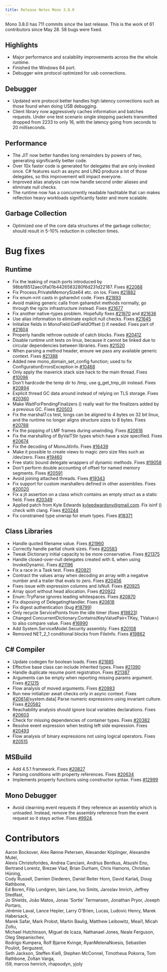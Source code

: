 ```yaml
---
title: Release Notes Mono 3.8.0
---
```


Mono 3.8.0 has 711 commits since the last release. This is the work of 61 contributors since May 28. 58 bugs were fixed.

Highlights
----------

- Major performance and scalability improvements across the the whole runtime.
- Finished the Windows 64 port.
- Debugger wire protocol optimized for usb connections.

Debugger
--------

- Updated wire protocol better handles high latency connections such as those found when doing USB debugging.
- Client library now aggressively caches information and batches requests. Under one test scenario single stepping packets transmitted dropped from 2233 to only 16, with the latency going from seconds to 20 milliseconds.

Performance
-----------

- The JIT now better handles long remainders by powers of two, generating significantly better code.
- Over 10x faster code is generated for delegates that are only invoked once. C# features such as async and LINQ produce a lot of those delegates, so this improvement will impact everyone.
- Improved alias analysis can now handle second order aliases and eliminate null checks.
- The runtime now has a concurrently readable hashtable that can makes reflection heavy workloads significantly faster and more scalable.

Garbage Collection
------------------

- Optimized one of the core data structures of the garbage collector; should result in 5-10% reduction in collection times.

Bug fixes
=========

Runtime
-------

- Fix the leaking of mach ports introduced by 98bbf8512aec0fa01b4426583280f6d231d22187. Fixes [#22068](https://bugzilla.xamarin.com/show_bug.cgi?id=22068)
- Fix Process.PrivateMemorySize64 etc. on ios. Fixes [#21882](https://bugzilla.xamarin.com/show_bug.cgi?id=21882)
- Fix enum->int casts in gsharedvt code. Fixes [#21893](https://bugzilla.xamarin.com/show_bug.cgi?id=21893)
- Avoid making generic calls from gsharedvt methods normally, go through the rgctx infrastructure instead. Fixes [#21677](https://bugzilla.xamarin.com/show_bug.cgi?id=21677)
- Fix another native-types problem. Hopefully fixes [#21670](https://bugzilla.xamarin.com/show_bug.cgi?id=21670) and [#21636](https://bugzilla.xamarin.com/show_bug.cgi?id=21636)
- Use alias information to eliminate explicit null checks. Fixes [#21645](https://bugzilla.xamarin.com/show_bug.cgi?id=21645)
- Initialize fields in MonoField:GetFieldOffset () if needed. Fixes part of [#21604](https://bugzilla.xamarin.com/show_bug.cgi?id=21604)
- Properly handle rethrow outside of catch blocks. Fixes [#20412](https://bugzilla.xamarin.com/show_bug.cgi?id=20412)
- Disable runtime unit tests on linux, because it cannot be linked due to circular dependencies between libraries. Fixes [#21520](https://bugzilla.xamarin.com/show_bug.cgi?id=21520)
- When parsing a method header, ensure we pass any available generic context. Fixes [#21388](https://bugzilla.xamarin.com/show_bug.cgi?id=21388)
- Added new mono_domain_set_config function; used to fix ConfigurationErrorsException in [#10468](https://bugzilla.xamarin.com/show_bug.cgi?id=10468)
- Only apply the maverick stack size hack to the main thread. Fixes [#10096](https://bugzilla.xamarin.com/show_bug.cgi?id=10096)
- Don't hardcode the temp dir to /tmp, use g_get_tmp_dir instead. Fixes [#20894](https://bugzilla.xamarin.com/show_bug.cgi?id=20894)
- Explicit thread GC data around instead of relying on TLS storage. Fixes [#20360](https://bugzilla.xamarin.com/show_bug.cgi?id=20360)
- Make WaitForPendingFinalizers () really wait for the finalizers added by a previous GC. Fixes [#20503](https://bugzilla.xamarin.com/show_bug.cgi?id=20503)
- Fix the marshal7.cs test, longs can be aligned to 4 bytes on 32 bit linux, and the runtime no longer aligns structure sizes to 8 bytes. Fixes [#20788](https://bugzilla.xamarin.com/show_bug.cgi?id=20788)
- Fix the popping of LMF frames during unwinding. Fixes [#20616](https://bugzilla.xamarin.com/show_bug.cgi?id=20616)
- Fix the marshalling of ByValTStr types which have a size specified. Fixes [#20674](https://bugzilla.xamarin.com/show_bug.cgi?id=20674)
- Fix the decoding of MonoJitInfo. Fixes [#16439](https://bugzilla.xamarin.com/show_bug.cgi?id=16439)
- Make it possible to create views to magic zero size files such as /dev/zero. Fixes [#19460](https://bugzilla.xamarin.com/show_bug.cgi?id=19460)
- Free static bound delegate wrappers of dynamic methods. Fixes [#19058](https://bugzilla.xamarin.com/show_bug.cgi?id=19058)
- Don't perform double accounting of offset for named memory segments. Fixes [#20591](https://bugzilla.xamarin.com/show_bug.cgi?id=20591)
- Avoid joining attached threads. Fixes [#19343](https://bugzilla.xamarin.com/show_bug.cgi?id=19343)
- Fix support for custom marshallers defined in other assemblies. Fixes [#20020](https://bugzilla.xamarin.com/show_bug.cgi?id=20020)
- Fix a jit assertion on a class which contains an empty struct as a static field. Fixes [#20349](https://bugzilla.xamarin.com/show_bug.cgi?id=20349)
- Applied patch from Kyle Edwards <kyleedwardsny@gmail.com>. Fix isinf () check with clang. Fixes [#20244](https://bugzilla.xamarin.com/show_bug.cgi?id=20244)
- Fix constrained type unwrap for enum types. Fixes [#18371](https://bugzilla.xamarin.com/show_bug.cgi?id=18371)

Class Libraries
---------------

- Handle quoted filename value. Fixes [#21960](https://bugzilla.xamarin.com/show_bug.cgi?id=21960)
- Correctly handle partial chunk sizes. Fixes [#20583](https://bugzilla.xamarin.com/show_bug.cgi?id=20583)
- Tweak Dictionary initial capacity to be more conservative. Fixes [#21375](https://bugzilla.xamarin.com/show_bug.cgi?id=21375)
- Handle closed-over-null delegates created with IL when using InvokeDynamic. Fixes [#21196](https://bugzilla.xamarin.com/show_bug.cgi?id=21196)
- Fix a race in a Task test. Fixes [#20921](https://bugzilla.xamarin.com/show_bug.cgi?id=20921)
- Contract the values array when decoding an array with a negative number and a trailer that evals to zero. Fixes [#20456](https://bugzilla.xamarin.com/show_bug.cgi?id=20456)
- Fixes issue with expression columns and IsNull. Fixes [#20925](https://bugzilla.xamarin.com/show_bug.cgi?id=20925)
- Array qsort without head allocation. Fixes [#20922](https://bugzilla.xamarin.com/show_bug.cgi?id=20922)
- Enum::TryParse ignores leading whitespaces. Fixes [#20870](https://bugzilla.xamarin.com/show_bug.cgi?id=20870)
- Fix disposing of DelegatingHandler. Fixes [#20818](https://bugzilla.xamarin.com/show_bug.cgi?id=20818)
- Fix digest authentication (bug [#18799](https://bugzilla.xamarin.com/show_bug.cgi?id=18799))
- Only recycle ServicePoints from the idle timer (fixes [#19823](https://bugzilla.xamarin.com/show_bug.cgi?id=19823))
- Changed ConcurrentDictionary.Contains(KeyValuePair<TKey, TValue>) to also compare value. Fixes [#16990](https://bugzilla.xamarin.com/show_bug.cgi?id=16990)
- Add System.ServiceModel.Security assembly. Fixes [#20108](https://bugzilla.xamarin.com/show_bug.cgi?id=20108)
- Removed NET_2_1 conditional blocks from FileInfo. Fixes [#19862](https://bugzilla.xamarin.com/show_bug.cgi?id=19862)

C# Compiler
-----------

- Update codegen for boolean loads. Fixes [#21685](https://bugzilla.xamarin.com/show_bug.cgi?id=21685)
- Effective base class can include inherited types. Fixes [#21390](https://bugzilla.xamarin.com/show_bug.cgi?id=21390)
- Handle duplicate resume point registration. Fixes [#21387](https://bugzilla.xamarin.com/show_bug.cgi?id=21387)
- Arguments can be empty when reporting missing params argument. Fixes [#21215](https://bugzilla.xamarin.com/show_bug.cgi?id=21215)
- Flow analysis of moved arguments. Fixes [#20983](https://bugzilla.xamarin.com/show_bug.cgi?id=20983)
- Run new initializer await checks only in async context. Fixes [#20614](https://bugzilla.xamarin.com/show_bug.cgi?id=20614)[system.data] Parse numeric expressions using invariant culture. Fixes [#20582](https://bugzilla.xamarin.com/show_bug.cgi?id=20582)
- Reachability analysis should ignore local variables declarations. Fixes [#20603](https://bugzilla.xamarin.com/show_bug.cgi?id=20603)
- Check for missing dependencies of container types. Fixes [#20382](https://bugzilla.xamarin.com/show_bug.cgi?id=20382)
- Resolve event expression when testing left side expression. Fixes [#20493](https://bugzilla.xamarin.com/show_bug.cgi?id=20493)
- Flow analysis of binary expressions not using logical operators. Fixes [#20515](https://bugzilla.xamarin.com/show_bug.cgi?id=20515)

MSBuild
-------

- Add 4.5.1 framework. Fixes [#20827](https://bugzilla.xamarin.com/show_bug.cgi?id=20827)
- Parsing conditions with property references. Fixes [#20634](https://bugzilla.xamarin.com/show_bug.cgi?id=20634)
- Implements property functions using constructor syntax. Fixes [#12999](https://bugzilla.xamarin.com/show_bug.cgi?id=12999)

Mono Debugger
-------------

- Avoid clearning event requests if they reference an assembly which is unloaded. Instead, remove the assembly reference from the event request so it stays active. Fixes [#9924](https://bugzilla.xamarin.com/show_bug.cgi?id=9924).

Contributors
============

Aaron Bockover, Alex Rønne Petersen, Alexander Köplinger, Alexandre Mutel,<br/>
Alexis Christoforides, Andrea Canciani, Andrius Bentkus, Atsushi Eno,<br/>
Bertrand Lorentz, Brezae Vlad, Brian Durham, Chris Hamons, Christian Hüning,<br/>
Cody Russell, Damien Diederen, Daniel Reiter Horn, David Karlaš, Doug Rathbone,<br/>
Ed Boren, Filip Lundgren, Iain Lane, Ivo Smits, Jaroslav Imrich, Jeffrey Stedfast,<br/>
Jo Shields, João Matos, Jonas 'Sortie' Termansen, Jonathan Pryor, Joseph Portaro,<br/>
Jérémie Laval, Lance Hepler, Larry O'Brien, Lucas, Ludovic Henry, Marek Habersack,<br/>
Marek Safar, Mark Probst, Martin Baulig, Matthew Leibowitz, Meai1, Micah Zoltu,<br/>
Michael Hutchinson, Miguel de Icaza, Nathanael Jones, Neale Ferguson, Oleg Stepanischev,<br/>
Rodrigo Kumpera, Rolf Bjarne Kvinge, RyanMelenaNoesis, Sebastien Pouliot, Serguzest,<br/>
Seth Jackson, Steffen Kieß, Stephen McConnel, Timotheus Pokorra, Tom Rathbone, Zoltan Varga,<br/>
i59, marcos henrich, rhapsodyn, yjoly
